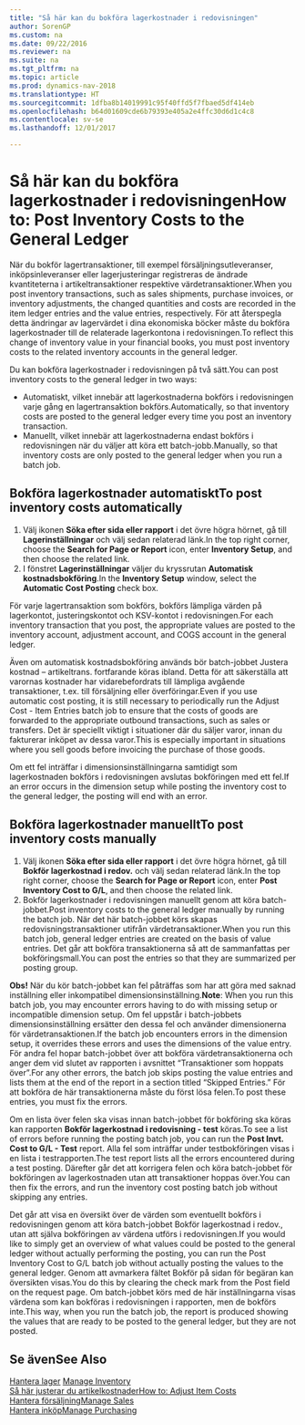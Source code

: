 ```yaml
---
title: "Så här kan du bokföra lagerkostnader i redovisningen"
author: SorenGP
ms.custom: na
ms.date: 09/22/2016
ms.reviewer: na
ms.suite: na
ms.tgt_pltfrm: na
ms.topic: article
ms.prod: dynamics-nav-2018
ms.translationtype: HT
ms.sourcegitcommit: 1dfba8b14019991c95f40ffd5f7fbaed5df414eb
ms.openlocfilehash: b64d01609cde6b79393e405a2e4ffc30d6d1c4c8
ms.contentlocale: sv-se
ms.lasthandoff: 12/01/2017

---
```


# <a name="how-to-post-inventory-costs-to-the-general-ledger"></a><span data-ttu-id="1adb3-102">Så här kan du bokföra lagerkostnader i redovisningen</span><span class="sxs-lookup"><span data-stu-id="1adb3-102">How to: Post Inventory Costs to the General Ledger</span></span>   
<span data-ttu-id="1adb3-103">När du bokför lagertransaktioner, till exempel försäljningsutleveranser, inköpsinleveranser eller lagerjusteringar registreras de ändrade kvantiteterna i artikeltransaktioner respektive värdetransaktioner.</span><span class="sxs-lookup"><span data-stu-id="1adb3-103">When you post inventory transactions, such as sales shipments, purchase invoices, or inventory adjustments, the changed quantities and costs are recorded in the item ledger entries and the value entries, respectively.</span></span> <span data-ttu-id="1adb3-104">För att återspegla detta ändringar av lagervärdet i dina ekonomiska böcker måste du bokföra lagerkostnader till de relaterade lagerkontona i redovisningen.</span><span class="sxs-lookup"><span data-stu-id="1adb3-104">To reflect this change of inventory value in your financial books, you must post inventory costs to the related inventory accounts in the general ledger.</span></span>

<span data-ttu-id="1adb3-105">Du kan bokföra lagerkostnader i redovisningen på två sätt.</span><span class="sxs-lookup"><span data-stu-id="1adb3-105">You can post inventory costs to the general ledger in two ways:</span></span>

- <span data-ttu-id="1adb3-106">Automatiskt, vilket innebär att lagerkostnaderna bokförs i redovisningen varje gång en lagertransaktion bokförs.</span><span class="sxs-lookup"><span data-stu-id="1adb3-106">Automatically, so that inventory costs are posted to the general ledger every time you post an inventory transaction.</span></span>
- <span data-ttu-id="1adb3-107">Manuellt, vilket innebär att lagerkostnaderna endast bokförs i redovisningen när du väljer att köra ett batch-jobb.</span><span class="sxs-lookup"><span data-stu-id="1adb3-107">Manually, so that inventory costs are only posted to the general ledger when you run a batch job.</span></span>


## <a name="to-post-inventory-costs-automatically"></a><span data-ttu-id="1adb3-108">Bokföra lagerkostnader automatiskt</span><span class="sxs-lookup"><span data-stu-id="1adb3-108">To post inventory costs automatically</span></span>
1. <span data-ttu-id="1adb3-109">Välj ikonen **Söka efter sida eller rapport** i det övre högra hörnet, gå till **Lagerinställningar** och välj sedan relaterad länk.</span><span class="sxs-lookup"><span data-stu-id="1adb3-109">In the top right corner, choose the **Search for Page or Report** icon, enter **Inventory Setup**, and then choose the related link.</span></span>
2. <span data-ttu-id="1adb3-110">I fönstret **Lagerinställningar** väljer du kryssrutan **Automatisk kostnadsbokföring**.</span><span class="sxs-lookup"><span data-stu-id="1adb3-110">In the **Inventory Setup** window, select the **Automatic Cost Posting** check box.</span></span>

<span data-ttu-id="1adb3-111">För varje lagertransaktion som bokförs, bokförs lämpliga värden på lagerkontot, justeringskontot och KSV-kontot i redovisningen.</span><span class="sxs-lookup"><span data-stu-id="1adb3-111">For each inventory transaction that you post, the appropriate values are posted to the inventory account, adjustment account, and COGS account in the general ledger.</span></span>

<span data-ttu-id="1adb3-112">Även om automatisk kostnadsbokföring används bör batch-jobbet Justera kostnad – artikeltrans. fortfarande köras ibland. Detta för att säkerställa att varornas kostnader har vidarebefordrats till lämpliga avgående transaktioner, t.ex. till försäljning eller överföringar.</span><span class="sxs-lookup"><span data-stu-id="1adb3-112">Even if you use automatic cost posting, it is still necessary to periodically run the Adjust Cost - Item Entries batch job to ensure that the costs of goods are forwarded to the appropriate outbound transactions, such as sales or transfers.</span></span> <span data-ttu-id="1adb3-113">Det är speciellt viktigt i situationer där du säljer varor, innan du fakturerar inköpet av dessa varor.</span><span class="sxs-lookup"><span data-stu-id="1adb3-113">This is especially important in situations where you sell goods before invoicing the purchase of those goods.</span></span>

<span data-ttu-id="1adb3-114">Om ett fel inträffar i dimensionsinställningarna samtidigt som lagerkostnaden bokförs i redovisningen avslutas bokföringen med ett fel.</span><span class="sxs-lookup"><span data-stu-id="1adb3-114">If an error occurs in the dimension setup while posting the inventory cost to the general ledger, the posting will end with an error.</span></span>

## <a name="to-post-inventory-costs-manually"></a><span data-ttu-id="1adb3-115">Bokföra lagerkostnader manuellt</span><span class="sxs-lookup"><span data-stu-id="1adb3-115">To post inventory costs manually</span></span>
1. <span data-ttu-id="1adb3-116">Välj ikonen **Söka efter sida eller rapport** i det övre högra hörnet, gå till **Bokför lagerkostnad i redov.** och välj sedan relaterad länk.</span><span class="sxs-lookup"><span data-stu-id="1adb3-116">In the top right corner, choose the **Search for Page or Report** icon, enter **Post Inventory Cost to G/L**, and then choose the related link.</span></span>
2. <span data-ttu-id="1adb3-117">Bokför lagerkostnader i redovisningen manuellt genom att köra batch-jobbet.</span><span class="sxs-lookup"><span data-stu-id="1adb3-117">Post inventory costs to the general ledger manually by running the batch job.</span></span> <span data-ttu-id="1adb3-118">När det här batch-jobbet körs skapas redovisningstransaktioner utifrån värdetransaktioner.</span><span class="sxs-lookup"><span data-stu-id="1adb3-118">When you run this batch job, general ledger entries are created on the basis of value entries.</span></span> <span data-ttu-id="1adb3-119">Det går att bokföra transaktionerna så att de sammanfattas per bokföringsmall.</span><span class="sxs-lookup"><span data-stu-id="1adb3-119">You can post the entries so that they are summarized per posting group.</span></span>

<span data-ttu-id="1adb3-120">**Obs!** När du kör batch-jobbet kan fel påträffas som har att göra med saknad inställning eller inkompatibel dimensionsinställning.</span><span class="sxs-lookup"><span data-stu-id="1adb3-120">**Note**: When you run this batch job, you may encounter errors having to do with missing setup or incompatible dimension setup.</span></span> <span data-ttu-id="1adb3-121">Om fel uppstår i batch-jobbets dimensionsinställning ersätter den dessa fel och använder dimensionerna för värdetransaktionen.</span><span class="sxs-lookup"><span data-stu-id="1adb3-121">If the batch job encounters errors in the dimension setup, it overrides these errors and uses the dimensions of the value entry.</span></span> <span data-ttu-id="1adb3-122">För andra fel hopar batch-jobbet över att bokföra värdetransaktionerna och anger dem vid slutet av rapporten i avsnittet “Transaktioner som hoppats över”.</span><span class="sxs-lookup"><span data-stu-id="1adb3-122">For any other errors, the batch job skips posting the value entries and lists them at the end of the report in a section titled “Skipped Entries.”</span></span> <span data-ttu-id="1adb3-123">För att bokföra de här transaktionerna måste du först lösa felen.</span><span class="sxs-lookup"><span data-stu-id="1adb3-123">To post these entries, you must fix the errors.</span></span>

<span data-ttu-id="1adb3-124">Om en lista över felen ska visas innan batch-jobbet för bokföring ska köras kan rapporten **Bokför lagerkostnad i redovisning - test** köras.</span><span class="sxs-lookup"><span data-stu-id="1adb3-124">To see a list of errors before running the posting batch job, you can run the **Post Invt. Cost to G/L - Test** report.</span></span> <span data-ttu-id="1adb3-125">Alla fel som inträffar under testbokföringen visas i en lista i testrapporten.</span><span class="sxs-lookup"><span data-stu-id="1adb3-125">The test report lists all the errors encountered during a test posting.</span></span> <span data-ttu-id="1adb3-126">Därefter går det att korrigera felen och köra batch-jobbet för bokföringen av lagerkostnaden utan att transaktioner hoppas över.</span><span class="sxs-lookup"><span data-stu-id="1adb3-126">You can then fix the errors, and run the inventory cost posting batch job without skipping any entries.</span></span>

<span data-ttu-id="1adb3-127">Det går att visa en översikt över de värden som eventuellt bokförs i redovisningen genom att köra batch-jobbet Bokför lagerkostnad i redov., utan att själva bokföringen av värdena utförs i redovisningen.</span><span class="sxs-lookup"><span data-stu-id="1adb3-127">If you would like to simply get an overview of what values could be posted to the general ledger without actually performing the posting, you can run the Post Inventory Cost to G/L batch job without actually posting the values to the general ledger.</span></span> <span data-ttu-id="1adb3-128">Genom att avmarkera fältet Bokför på sidan för begäran kan översikten visas.</span><span class="sxs-lookup"><span data-stu-id="1adb3-128">You do this by clearing the check mark from the Post field on the request page.</span></span> <span data-ttu-id="1adb3-129">Om batch-jobbet körs med de här inställningarna visas värdena som kan bokföras i redovisningen i rapporten, men de bokförs inte.</span><span class="sxs-lookup"><span data-stu-id="1adb3-129">This way, when you run the batch job, the report is produced showing the values that are ready to be posted to the general ledger, but they are not posted.</span></span>

## <a name="see-also"></a><span data-ttu-id="1adb3-130">Se även</span><span class="sxs-lookup"><span data-stu-id="1adb3-130">See Also</span></span>
<span data-ttu-id="1adb3-131">[Hantera lager](inventory-manage-inventory.md)  </span><span class="sxs-lookup"><span data-stu-id="1adb3-131">[Manage Inventory](inventory-manage-inventory.md)  </span></span>  
[<span data-ttu-id="1adb3-132">Så här justerar du artikelkostnader</span><span class="sxs-lookup"><span data-stu-id="1adb3-132">How to: Adjust Item Costs</span></span>](inventory-how-adjust-item-costs.md)  
[<span data-ttu-id="1adb3-133">Hantera försäljning</span><span class="sxs-lookup"><span data-stu-id="1adb3-133">Manage Sales</span></span>](sales-manage-sales.md)  
[<span data-ttu-id="1adb3-134">Hantera inköp</span><span class="sxs-lookup"><span data-stu-id="1adb3-134">Manage Purchasing</span></span>](purchasing-manage-purchasing.md)

